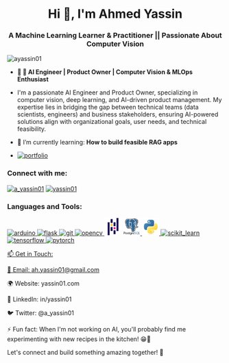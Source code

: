 <h1 align="center">Hi 👋, I'm Ahmed Yassin</h1>
<h3 align="center">A Machine Learning Learner & Practitioner || Passionate About Computer Vision </h3>

<p align="left"> <img src="https://komarev.com/ghpvc/?username=ayassin01&label=Profile%20views&color=0e75b6&style=flat" alt="ayassin01" /> </p>

- **🚀 🚀 AI Engineer | Product Owner | Computer Vision & MLOps Enthusiast**
- I'm a passionate AI Engineer and Product Owner, specializing in computer vision, deep learning, and AI-driven product management. My expertise lies in bridging the gap between technical teams (data scientists, engineers) and business stakeholders, ensuring AI-powered solutions align with organizational goals, user needs, and technical feasibility.

- 🌱 I’m currently learning: **How to build feasible  RAG apps**

- [![portfolio](https://img.shields.io/badge/my_portfolio-000?style=for-the-badge&logo=ko-fi&logoColor=white)](https://www.datascienceportfol.io/ahmedyassin)

<h3 align="left">Connect with me:</h3>
<p align="left">
<a href="https://twitter.com/a_yassin01" target="blank"><img align="center" src="https://raw.githubusercontent.com/rahuldkjain/github-profile-readme-generator/master/src/images/icons/Social/twitter.svg" alt="a_yassin01" height="30" width="40" /></a>
<a href="https://linkedin.com/in/yassin01" target="blank"><img align="center" src="https://raw.githubusercontent.com/rahuldkjain/github-profile-readme-generator/master/src/images/icons/Social/linked-in-alt.svg" alt="yassin01" height="30" width="40" /></a>
</p>

<h3 align="left">Languages and Tools:</h3>
<p align="left"> <a href="https://www.arduino.cc/" target="_blank" rel="noreferrer"> <img src="https://cdn.worldvectorlogo.com/logos/arduino-1.svg" alt="arduino" width="40" height="40"/> </a> <a href="https://flask.palletsprojects.com/" target="_blank" rel="noreferrer"> <img src="https://www.vectorlogo.zone/logos/pocoo_flask/pocoo_flask-icon.svg" alt="flask" width="40" height="40"/> </a> <a href="https://git-scm.com/" target="_blank" rel="noreferrer"> <img src="https://www.vectorlogo.zone/logos/git-scm/git-scm-icon.svg" alt="git" width="40" height="40"/> </a> <a href="https://opencv.org/" target="_blank" rel="noreferrer"> <img src="https://www.vectorlogo.zone/logos/opencv/opencv-icon.svg" alt="opencv" width="40" height="40"/> </a> <a href="https://pandas.pydata.org/" target="_blank" rel="noreferrer"> <img src="https://raw.githubusercontent.com/devicons/devicon/2ae2a900d2f041da66e950e4d48052658d850630/icons/pandas/pandas-original.svg" alt="pandas" width="40" height="40"/></a> <a href="https://www.postgresql.org" target="_blank" rel="noreferrer"> <img src="https://raw.githubusercontent.com/devicons/devicon/master/icons/postgresql/postgresql-original-wordmark.svg" alt="postgresql" width="40" height="40"/> <a href="https://www.python.org" target="_blank" rel="noreferrer"> <img src="https://raw.githubusercontent.com/devicons/devicon/master/icons/python/python-original.svg" alt="python" width="40" height="40"/> </a> <a href="https://scikit-learn.org/" target="_blank" rel="noreferrer"> <img src="https://upload.wikimedia.org/wikipedia/commons/0/05/Scikit_learn_logo_small.svg" alt="scikit_learn" width="40" height="40"/> </a> <a href="https://www.tensorflow.org" target="_blank" rel="noreferrer"> <img src="https://www.vectorlogo.zone/logos/tensorflow/tensorflow-icon.svg" alt="tensorflow" width="40" height="40"/> </a> <a href="https://pytorch.org/" target="_blank" rel="noreferrer"> <img src="https://www.vectorlogo.zone/logos/pytorch/pytorch-icon.svg" alt="pytorch" width="40" height="40"/> </p>

📫 Get in Touch:

📧 Email: ah.yassin01@gmail.com

🌍 Website: yassin01.com

💼 LinkedIn: in/yassin01

🐦 Twitter: @a_yassin01

⚡ Fun fact: When I'm not working on AI, you'll probably find me experimenting with new recipes in the kitchen! 😁🍳

Let's connect and build something amazing together! 🚀

